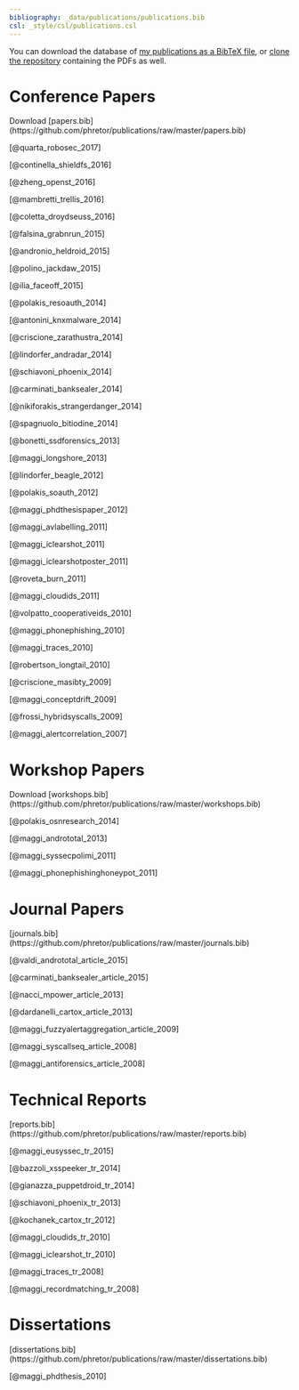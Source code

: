 ```yaml
---
bibliography: _data/publications/publications.bib
csl: _style/csl/publications.csl
---
```


You can download the database of [my publications as a BibTeX
file](https://github.com/phretor/publications/raw/master/publications.bib), or [clone the
repository](https://github.com/phretor/publications) containing the
PDFs as well.

# Conference Papers
<p class="text-right">
Download [papers.bib](https://github.com/phretor/publications/raw/master/papers.bib)
</p>

[@quarta_robosec_2017]

[@continella_shieldfs_2016]

[@zheng_openst_2016]

[@mambretti_trellis_2016]

[@coletta_droydseuss_2016]

[@falsina_grabnrun_2015]

[@andronio_heldroid_2015]

[@polino_jackdaw_2015]

[@ilia_faceoff_2015]

[@polakis_resoauth_2014]

[@antonini_knxmalware_2014]

[@criscione_zarathustra_2014]

[@lindorfer_andradar_2014]

[@schiavoni_phoenix_2014]

[@carminati_banksealer_2014]

[@nikiforakis_strangerdanger_2014]

[@spagnuolo_bitiodine_2014]

[@bonetti_ssdforensics_2013]

[@maggi_longshore_2013]

[@lindorfer_beagle_2012]

[@polakis_soauth_2012]

[@maggi_phdthesispaper_2012]

[@maggi_avlabelling_2011]

[@maggi_iclearshot_2011]

[@maggi_iclearshotposter_2011]

[@roveta_burn_2011]

[@maggi_cloudids_2011]

[@volpatto_cooperativeids_2010]

[@maggi_phonephishing_2010]

[@maggi_traces_2010]

[@robertson_longtail_2010]

[@criscione_masibty_2009]

[@maggi_conceptdrift_2009]

[@frossi_hybridsyscalls_2009]

[@maggi_alertcorrelation_2007]


# Workshop Papers
<p class="text-right">
Download [workshops.bib](https://github.com/phretor/publications/raw/master/workshops.bib)
</p>

[@polakis_osnresearch_2014]

[@maggi_andrototal_2013]

[@maggi_syssecpolimi_2011]

[@maggi_phonephishinghoneypot_2011]


# Journal Papers
<p class="text-right">
[journals.bib](https://github.com/phretor/publications/raw/master/journals.bib)
</p>
[@valdi_andrototal_article_2015]

[@carminati_banksealer_article_2015]

[@nacci_mpower_article_2013]

[@dardanelli_cartox_article_2013]

[@maggi_fuzzyalertaggregation_article_2009]

[@maggi_syscallseq_article_2008]

[@maggi_antiforensics_article_2008]


# Technical Reports
<p class="text-right">
[reports.bib](https://github.com/phretor/publications/raw/master/reports.bib)
</p>
[@maggi_eusyssec_tr_2015]

[@bazzoli_xsspeeker_tr_2014]

[@gianazza_puppetdroid_tr_2014]

[@schiavoni_phoenix_tr_2013]

[@kochanek_cartox_tr_2012]

[@maggi_cloudids_tr_2010]

[@maggi_iclearshot_tr_2010]

[@maggi_traces_tr_2008]

[@maggi_recordmatching_tr_2008]


# Dissertations
<p class="text-right">
[dissertations.bib](https://github.com/phretor/publications/raw/master/dissertations.bib)
</p>
[@maggi_phdthesis_2010]

